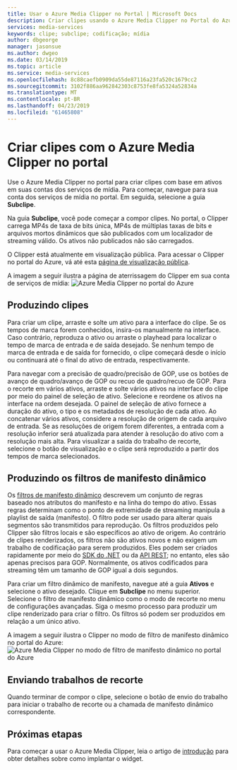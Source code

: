 ```yaml
---
title: Usar o Azure Media Clipper no Portal | Microsoft Docs
description: Criar clipes usando o Azure Media Clipper no Portal do Azure
services: media-services
keywords: clipe; subclipe; codificação; mídia
author: dbgeorge
manager: jasonsue
ms.author: dwgeo
ms.date: 03/14/2019
ms.topic: article
ms.service: media-services
ms.openlocfilehash: 8c88caefb0909da55de87116a23fa520c1679cc2
ms.sourcegitcommit: 3102f886aa962842303c8753fe8fa5324a52834a
ms.translationtype: MT
ms.contentlocale: pt-BR
ms.lasthandoff: 04/23/2019
ms.locfileid: "61465808"
---
```

# <a name="create-clips-with-azure-media-clipper-in-the-portal"></a>Criar clipes com o Azure Media Clipper no portal  

Use o Azure Media Clipper no portal para criar clipes com base em ativos em suas contas dos serviços de mídia. Para começar, navegue para sua conta dos serviços de mídia no portal. Em seguida, selecione a guia **Subclipe**.

Na guia **Subclipe**, você pode começar a compor clipes. No portal, o Clipper carrega MP4s de taxa de bits única, MP4s de múltiplas taxas de bits e arquivos mortos dinâmicos que são publicados com um localizador de streaming válido. Os ativos não publicados não são carregados.

O Clipper está atualmente em visualização pública. Para acessar o Clipper no portal do Azure, vá até esta [página de visualização pública](https://portal.azure.com/?feature.subclipper=true).

A imagem a seguir ilustra a página de aterrissagem do Clipper em sua conta de serviços de mídia: ![Azure Media Clipper no portal do Azure](media/media-services-azure-media-clipper-portal/media-services-azure-media-clipper-portal.png)

## <a name="producing-clips"></a>Produzindo clipes
Para criar um clipe, arraste e solte um ativo para a interface do clipe. Se os tempos de marca forem conhecidos, insira-os manualmente na interface. Caso contrário, reproduza o ativo ou arraste o playhead para localizar o tempo de marca de entrada e de saída desejado. Se nenhum tempo de marca de entrada e de saída for fornecido, o clipe começará desde o início ou continuará até o final do ativo de entrada, respectivamente.

Para navegar com a precisão de quadro/precisão de GOP, use os botões de avanço de quadro/avanço de GOP ou recuo de quadro/recuo de GOP. Para o recorte em vários ativos, arraste e solte vários ativos na interface do clipe por meio do painel de seleção de ativo. Selecione e reordene os ativos na interface na ordem desejada. O painel de seleção de ativo fornece a duração do ativo, o tipo e os metadados de resolução de cada ativo. Ao concatenar vários ativos, considere a resolução de origem de cada arquivo de entrada. Se as resoluções de origem forem diferentes, a entrada com a resolução inferior será atualizada para atender à resolução do ativo com a resolução mais alta. Para visualizar a saída do trabalho de recorte, selecione o botão de visualização e o clipe será reproduzido a partir dos tempos de marca selecionados.

## <a name="producing-dynamic-manifest-filters"></a>Produzindo os filtros de manifesto dinâmico
Os [filtros de manifesto dinâmico](https://azure.microsoft.com/blog/dynamic-manifest/) descrevem um conjunto de regras baseado nos atributos do manifesto e na linha do tempo do ativo. Essas regras determinam como o ponto de extremidade de streaming manipula a playlist de saída (manifesto). O filtro pode ser usado para alterar quais segmentos são transmitidos para reprodução. Os filtros produzidos pelo Clipper são filtros locais e são específicos ao ativo de origem. Ao contrário de clipes renderizados, os filtros não são ativos novos e não exigem um trabalho de codificação para serem produzidos. Eles podem ser criados rapidamente por meio do [SDK do .NET](https://docs.microsoft.com/azure/media-services/media-services-dotnet-dynamic-manifest) ou da [API REST](https://docs.microsoft.com/azure/media-services/media-services-rest-dynamic-manifest); no entanto, eles são apenas precisos para GOP. Normalmente, os ativos codificados para streaming têm um tamanho de GOP igual a dois segundos.

Para criar um filtro dinâmico de manifesto, navegue até a guia **Ativos** e selecione o ativo desejado. Clique em **Subclipe** no menu superior. Selecione o filtro de manifesto dinâmico como o modo de recorte no menu de configurações avançadas. Siga o mesmo processo para produzir um clipe renderizado para criar o filtro. Os filtros só podem ser produzidos em relação a um único ativo.

A imagem a seguir ilustra o Clipper no modo de filtro de manifesto dinâmico no portal do Azure: ![Azure Media Clipper no modo de filtro de manifesto dinâmico no portal do Azure](media/media-services-azure-media-clipper-portal/media-services-azure-media-clipper-filter.PNG)

## <a name="submitting-clipping-jobs"></a>Enviando trabalhos de recorte
Quando terminar de compor o clipe, selecione o botão de envio do trabalho para iniciar o trabalho de recorte ou a chamada de manifesto dinâmico correspondente.

## <a name="next-steps"></a>Próximas etapas
Para começar a usar o Azure Media Clipper, leia o artigo de [introdução](media-services-azure-media-clipper-getting-started.md) para obter detalhes sobre como implantar o widget.
